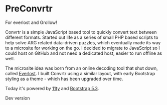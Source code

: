 # PreConvrtr
For everlost and Grollow!

Convrtr is a simple JavaScript based tool to quickly convert text between different formats. Started out life as a series of small PHP based scripts to help solve ARG related data-driven puzzles, which eventually made its way to a microsite for working on the go. I decided to migrate to JavaScript so I could host on GitHub and not need a dedicated host, easier to run offline as well.

The microsite idea was born from an online decoding tool that shut down, called [Everlost](https://web.archive.org/web/20130208054819/everlost.nl/convert.php). I built Convrtr using a similar layout, with early Bootstrap styling as a theme - which has been upgraded over time.

Today it's powered by [11ty](https://github.com/11ty/eleventy) and [Bootstrap 5.3](https://github.com/twbs/bootstrap).  

Dev version
